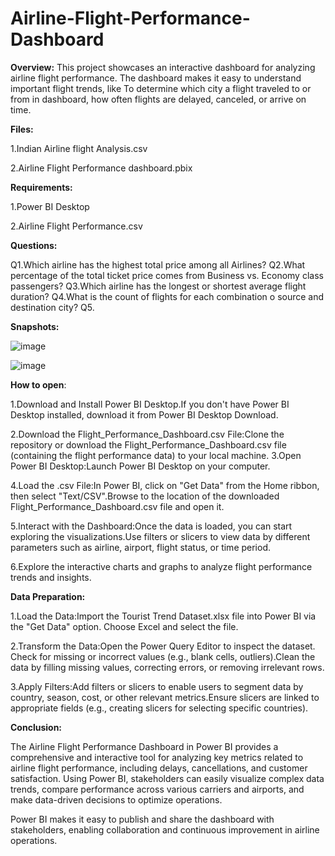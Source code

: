 # Airline-Flight-Performance-Dashboard

**Overview:** This project showcases an interactive dashboard for analyzing airline flight performance. The dashboard makes it easy to understand important flight trends, like To determine which city a flight traveled to or from in dashboard, how often flights are delayed, canceled, or arrive on time. 

**Files:**

1.Indian Airline flight Analysis.csv

2.Airline Flight Performance dashboard.pbix

**Requirements:**

1.Power BI Desktop

2.Airline Flight Performance.csv

**Questions:**

Q1.Which airline has the highest total price among all Airlines?
Q2.What percentage of the total ticket price comes from Business vs. Economy class passengers?
Q3.Which airline has the longest or shortest average flight duration?
Q4.What is the count of flights for each combination o source and destination city?
Q5.


**Snapshots:**

![image](https://github.com/user-attachments/assets/248a2d8f-0895-4c63-af7a-5f38ef734cdf)

![image](https://github.com/user-attachments/assets/1a4dacea-97ec-4bdb-bafa-076508f0c402)

**How to open**:

1.Download and Install Power BI Desktop.If you don't have Power BI Desktop installed, download it from Power BI Desktop Download.

2.Download the Flight_Performance_Dashboard.csv File:Clone the repository or download the Flight_Performance_Dashboard.csv file (containing the flight performance data) to your local machine.
3.Open Power BI Desktop:Launch Power BI Desktop on your computer.

4.Load the .csv File:In Power BI, click on "Get Data" from the Home ribbon, then select "Text/CSV".Browse to the location of the downloaded Flight_Performance_Dashboard.csv file and open it.

5.Interact with the Dashboard:Once the data is loaded, you can start exploring the visualizations.Use filters or slicers to view data by different parameters such as airline, airport, flight status, or time period.

6.Explore the interactive charts and graphs to analyze flight performance trends and insights.

**Data Preparation:**

1.Load the Data:Import the Tourist Trend Dataset.xlsx file into Power BI via the "Get Data" option. Choose Excel and select the file.

2.Transform the Data:Open the Power Query Editor to inspect the dataset. Check for missing or incorrect values (e.g., blank cells, outliers).Clean the data by filling missing values, correcting errors, or removing irrelevant rows.

3.Apply Filters:Add filters or slicers to enable users to segment data by country, season, cost, or other relevant metrics.Ensure slicers are linked to appropriate fields (e.g., creating slicers for selecting specific countries).

**Conclusion:**

The Airline Flight Performance Dashboard in Power BI provides a comprehensive and interactive tool for analyzing key metrics related to airline flight performance, including delays, cancellations, and customer satisfaction. Using Power BI, stakeholders can easily visualize complex data trends, compare performance across various carriers and airports, and make data-driven decisions to optimize operations.

Power BI makes it easy to publish and share the dashboard with stakeholders, enabling collaboration and continuous improvement in airline operations.
